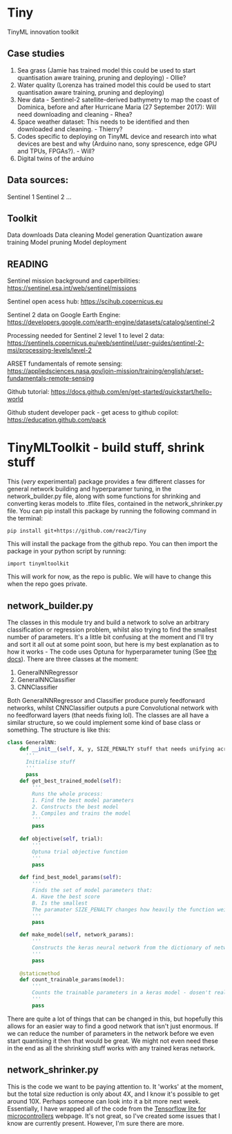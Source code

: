 # Tiny
TinyML innovation toolkit

## Case studies
1. Sea grass (Jamie has trained model this could be used to start quantisation aware training, pruning and deploying) - Ollie?
2. Water quality (Lorenza has trained model this could be used to start quantisation aware training, pruning and deploying)
3. New data - Sentinel-2 satellite-derived bathymetry to map the coast of Dominica, before and after Hurricane Maria (27 September 2017): Will need downloading and cleaning - Rhea?
4. Space weather dataset: This needs to be identified and then downloaded and cleaning. - Thierry?
5. Codes specific to deploying on TinyML device and research into what devices are best and why (Arduino nano, sony sprescence, edge GPU and TPUs, FPGAs?). - Will?
6. Digital twins of the arduino

## Data sources:
Sentinel 1
Sentinel 2
...

## Toolkit
Data downloads
Data cleaning
Model generation
Quantization aware training
Model pruning
Model deployment

## READING

Sentinel mission background and caperbilities:
https://sentinel.esa.int/web/sentinel/missions

Sentinel open acess hub:
https://scihub.copernicus.eu

Sentinel 2 data on Google Earth Engine:
https://developers.google.com/earth-engine/datasets/catalog/sentinel-2

Processing needed for Sentinel 2 level 1 to level 2 data:
https://sentinels.copernicus.eu/web/sentinel/user-guides/sentinel-2-msi/processing-levels/level-2

ARSET fundamentals of remote sensing: https://appliedsciences.nasa.gov/join-mission/training/english/arset-fundamentals-remote-sensing

Github tutorial: https://docs.github.com/en/get-started/quickstart/hello-world

Github student developer pack - get acess to github copilot: https://education.github.com/pack

# TinyMLToolkit - build stuff, shrink stuff

This (_very_ experimental) package provides a few different classes for general network building and hyperparamer tuning, in the network_builder.py file, along with some functions for shrinking and converting keras models to .tflite files, contained in the network_shrinker.py file. You can pip install this package by running the following command in the terminal:

  
`pip install git+https://github.com/reac2/Tiny`

This will install the package from the github repo. You can then import the package in your python script by running:

`import tinymltoolkit`

This will work for now, as the repo is public. We will have to change this when the repo goes private.

## network_builder.py
The classes in this module try and build a network to solve an arbitrary classification or regression problem, whilst also trying to find the smallest number of parameters. It's a little bit confusing at the moment and I'll try and sort it all out at some point soon, but here is my best explanation as to how it works - The code uses Optuna for hyperparameter tuning (See [the docs](https://optuna.org)). There are three classes at the moment:
1. GeneralNNRegressor
2. GeneralNNClassifier
3. CNNClassifier

Both GeneralNNRegressor and Classifier produce purely feedforward networks, whilst CNNClassifier outputs a pure Convolutional network with no feedforward layers (that needs fixing lol). The classes are all have a similar structure, so we could implement some kind of base class or something. The structure is like this:

```python
class GeneralNN:
    def __init__(self, X, y, SIZE_PENALTY stuff that needs unifying across the classes):
      '''
      Initialise stuff 
      '''
      pass
    def get_best_trained_model(self):
        '''
        Runs the whole process:
        1. Find the best model parameters 
        2. Constructs the best model
        3. Compiles and trains the model
        '''
        pass
    
    def objective(self, trial):
        '''
        Optuna trial objective function
        '''
        pass
      
    def find_best_model_params(self):
        '''
        Finds the set of model parameters that:
        A. Have the best score
        B. Is the smallest
        The paramater SIZE_PENALTY changes how heavily the function weights the size of the network
        '''
        pass

    def make_model(self, network_params):
        '''
        Constructs the keras neural network from the dictionary of network parameters
        '''
        pass
      
    @staticmethod
    def count_trainable_params(model):
        '''
        Counts the trainable parameters in a keras model - dosen't really need to be a staticmethod in each class
        '''
        pass
```
There are quite a lot of things that can be changed in this, but hopefully this allows for an easier way to find a good network that isn't just enormous. If we can reduce the number of parameters in the network before we even start quantising it then that would be great. We might not even need these in the end as all the shrinking stuff works with any trained keras network. 

## network_shrinker.py
This is the code we want to be paying attention to. It 'works' at the moment, but the total size reduction is only about 4X, and I know it's possible to get around 10X. Perhaps someone can look into it a bit more next week. Essentially, I have wrapped all of the code from the [Tensorflow lite for microcontrollers](https://www.tensorflow.org/lite/microcontrollers) webpage. It's not great, so I've created some issues that I know are currently present. However, I'm sure there are more.


